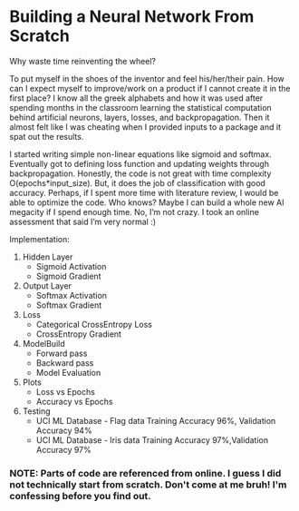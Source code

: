# Building a Neural Network From Scratch

Why waste time reinventing the wheel?

To put myself in the shoes of the inventor and feel his/her/their pain. How can I expect myself to improve/work on a product if I cannot create it in the first place? I know all the greek alphabets and how it was used after spending months in the classroom learning the statistical computation behind artificial neurons, layers, losses, and backpropagation. Then it almost felt like I was cheating when I provided inputs to a package and it spat out the results. 

I started writing simple non-linear equations like sigmoid and softmax. Eventually got to defining loss function and updating weights through backpropagation. Honestly, the code is not great with time complexity O(epochs*input_size). But, it does the job of classification with good accuracy. Perhaps, if I spent more time with literature review, I would be able to optimize the code. Who knows? Maybe I can build a whole new AI megacity if I spend enough time. No, I’m not crazy. I took an online assessment that said I’m very normal :)

Implementation:
1. Hidden Layer
    - Sigmoid Activation
    - Sigmoid Gradient
2. Output Layer
    - Softmax Activation
    - Softmax Gradient
3. Loss
    - Categorical CrossEntropy Loss
    - CrossEntropy Gradient
4. ModelBuild
    - Forward pass
    - Backward pass
    - Model Evaluation
5. Plots
    - Loss vs Epochs
    - Accuracy vs Epochs
6. Testing
    - UCI ML Database - Flag data Training Accuracy 96%, Validation Accuracy 94%
    - UCI ML Database - Iris data Training Accuracy 97%,Validation Accuracy 97%

### NOTE: Parts of code are referenced from online. I guess I did not technically start from scratch. Don't come at me bruh! I'm confessing before you find out.
